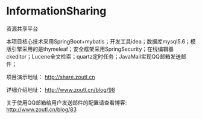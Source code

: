 # InformationSharing
资源共享平台

本项目核心技术采用SpringBoot+mybatis；开发工具idea；数据库mysql5.6；模版引擎采用的是thymeleaf；安全框架采用SpringSecurity；在线编辑器ckeditor；Lucene全文检索；quartz定时任务；JavaMail实现QQ邮箱发送邮件；

项目演示地址：
http://share.zoutl.cn

详细介绍地址：
http://www.zoutl.cn/blog/98

关于使用QQ邮箱给用户发送邮件的配置请查看博客:
http://www.zoutl.cn/blog/83
